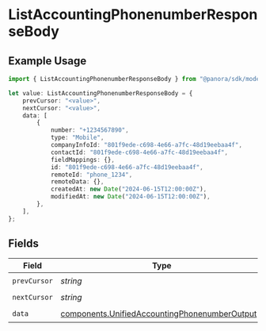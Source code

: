 # ListAccountingPhonenumberResponseBody

## Example Usage

```typescript
import { ListAccountingPhonenumberResponseBody } from "@panora/sdk/models/operations";

let value: ListAccountingPhonenumberResponseBody = {
    prevCursor: "<value>",
    nextCursor: "<value>",
    data: [
        {
            number: "+1234567890",
            type: "Mobile",
            companyInfoId: "801f9ede-c698-4e66-a7fc-48d19eebaa4f",
            contactId: "801f9ede-c698-4e66-a7fc-48d19eebaa4f",
            fieldMappings: {},
            id: "801f9ede-c698-4e66-a7fc-48d19eebaa4f",
            remoteId: "phone_1234",
            remoteData: {},
            createdAt: new Date("2024-06-15T12:00:00Z"),
            modifiedAt: new Date("2024-06-15T12:00:00Z"),
        },
    ],
};
```

## Fields

| Field                                                                                                            | Type                                                                                                             | Required                                                                                                         | Description                                                                                                      |
| ---------------------------------------------------------------------------------------------------------------- | ---------------------------------------------------------------------------------------------------------------- | ---------------------------------------------------------------------------------------------------------------- | ---------------------------------------------------------------------------------------------------------------- |
| `prevCursor`                                                                                                     | *string*                                                                                                         | :heavy_check_mark:                                                                                               | N/A                                                                                                              |
| `nextCursor`                                                                                                     | *string*                                                                                                         | :heavy_check_mark:                                                                                               | N/A                                                                                                              |
| `data`                                                                                                           | [components.UnifiedAccountingPhonenumberOutput](../../models/components/unifiedaccountingphonenumberoutput.md)[] | :heavy_check_mark:                                                                                               | N/A                                                                                                              |